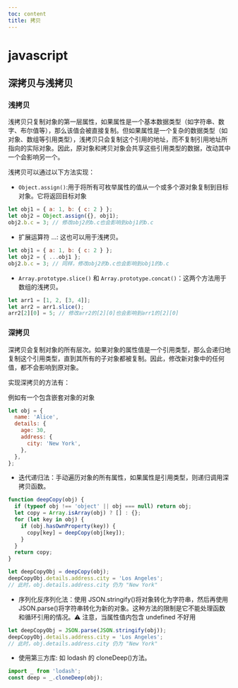 ```yaml
---
toc: content
title: 拷贝
---
```


# javascript

## 深拷贝与浅拷贝

### 浅拷贝

浅拷贝只复制对象的第一层属性，如果属性是一个基本数据类型（如字符串、数字、布尔值等），那么该值会被直接复制。但如果属性是一个复杂的数据类型（如对象、数组等引用类型），浅拷贝只会复制这个引用的地址，而不复制引用地址所指向的实际对象。因此，原对象和拷贝对象会共享这些引用类型的数据，改动其中一个会影响另一个。

浅拷贝可以通过以下方法实现：

- `Object.assign()`:用于将所有可枚举属性的值从一个或多个源对象复制到目标对象。它将返回目标对象

```js
let obj1 = { a: 1, b: { c: 2 } };
let obj2 = Object.assign({}, obj1);
obj2.b.c = 3; // 修改obj2的b.c也会影响到obj1的b.c
```

- 扩展运算符 ...: 这也可以用于浅拷贝。

```js
let obj1 = { a: 1, b: { c: 2 } };
let obj2 = { ...obj1 };
obj2.b.c = 3; // 同样，修改obj2的b.c也会影响到obj1的b.c
```

- `Array.prototype.slice()` 和 `Array.prototype.concat()`：这两个方法用于数组的浅拷贝。

```js
let arr1 = [1, 2, [3, 4]];
let arr2 = arr1.slice();
arr2[2][0] = 5; // 修改arr2的[2][0]也会影响到arr1的[2][0]
```

### 深拷贝

深拷贝会复制对象的所有层次。如果对象的属性值是一个引用类型，那么会递归地复制这个引用类型，直到其所有的子对象都被复制。因此，修改新对象中的任何值，都不会影响到原对象。

实现深拷贝的方法有：

例如有一个包含嵌套对象的对象

```js
let obj = {
  name: 'Alice',
  details: {
    age: 30,
    address: {
      city: 'New York',
    },
  },
};
```

- 迭代递归法：手动遍历对象的所有属性，如果属性是引用类型，则递归调用深拷贝函数。

```js
function deepCopy(obj) {
  if (typeof obj !== 'object' || obj === null) return obj;
  let copy = Array.isArray(obj) ? [] : {};
  for (let key in obj) {
    if (obj.hasOwnProperty(key)) {
      copy[key] = deepCopy(obj[key]);
    }
  }
  return copy;
}

let deepCopyObj = deepCopy(obj);
deepCopyObj.details.address.city = 'Los Angeles';
// 此时，obj.details.address.city 仍为 "New York"
```

- 序列化反序列化法：使用 JSON.stringify()将对象转化为字符串，然后再使用 JSON.parse()将字符串转化为新的对象。这种方法的限制是它不能处理函数和循环引用的情况。⚠️ 注意，当属性值内包含 undefined 不好用

```js
let deepCopyObj = JSON.parse(JSON.stringify(obj));
deepCopyObj.details.address.city = 'Los Angeles';
// 此时，obj.details.address.city 仍为 "New York"
```

- 使用第三方库: 如 lodash 的 cloneDeep()方法。

```js
import _ from 'lodash';
const deep = _.cloneDeep(obj);
```

